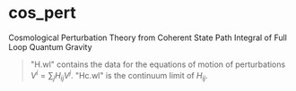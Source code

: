 # cos_pert
Cosmological Perturbation Theory from Coherent State Path Integral of Full Loop Quantum Gravity

> "H.wl" contains the data for the equations of motion of perturbations $V^i =  \sum_j H_{ij} V^j$.
> "Hc.wl" is the continuum limit of $H_{ij}$.

